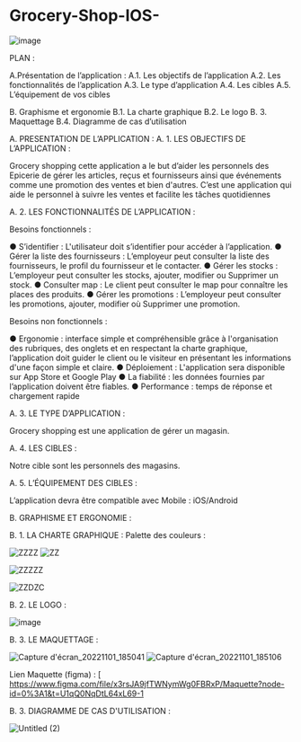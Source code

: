 # Grocery-Shop-IOS-

![image](https://user-images.githubusercontent.com/66943287/199100954-a02a29a2-9674-4414-b925-8414696ebcb0.png)

 PLAN :

A.Présentation de l’application :
A.1. Les objectifs de l’application
A.2. Les fonctionnalités de l’application
A.3. Le type d’application 
A.4. Les cibles 
A.5. L’équipement de vos cibles

B. Graphisme et ergonomie
B.1. La charte graphique
B.2. Le logo 
B. 3. Maquettage
B.4. Diagramme de cas d’utilisation 




A. PRESENTATION DE L’APPLICATION :
A. 1. LES OBJECTIFS DE L’APPLICATION :

Grocery shopping cette application a le but d’aider les personnels des Epicerie de gérer les articles, reçus et fournisseurs ainsi que événements comme une promotion des ventes et bien d'autres. C’est une application qui aide le personnel à suivre les ventes et facilite les tâches quotidiennes

A. 2. LES FONCTIONNALITÉS DE L’APPLICATION :

Besoins fonctionnels :
    
● S’identifier :
L'utilisateur doit s’identifier pour accéder à l’application.
● Gérer la liste des fournisseurs :
L’employeur peut consulter la liste des fournisseurs, le profil du fournisseur et le contacter.
● Gérer les stocks :
L’employeur peut consulter les stocks, ajouter, modifier ou
Supprimer un stock.
● Consulter map :
Le client peut consulter le map pour connaître les places des produits.
● Gérer les promotions :
L’employeur peut consulter les promotions, ajouter, modifier où
Supprimer une promotion.


Besoins non fonctionnels :

● Ergonomie : interface simple et compréhensible grâce à l'organisation des rubriques, des onglets et en respectant la charte graphique, l’application doit guider le client ou le visiteur en présentant les informations d'une façon simple et claire.
● Déploiement : L'application sera disponible sur App Store et Google Play
● La fiabilité : les données fournies par l’application doivent être fiables.
● Performance : temps de réponse et chargement rapide

A. 3. LE TYPE D’APPLICATION :

Grocery shopping est une application de gérer un magasin.

A. 4. LES CIBLES :

Notre cible sont les personnels des magasins.


A. 5. L’ÉQUIPEMENT DES CIBLES :

L’application devra être compatible avec Mobile : iOS/Android



B. GRAPHISME ET ERGONOMIE :

B. 1. LA CHARTE GRAPHIQUE :
Palette des couleurs :

![ZZZZ](https://user-images.githubusercontent.com/64777337/210187442-5269056c-4c1d-4c31-a7ab-b716e7e9c40d.png)
![ZZ](https://user-images.githubusercontent.com/64777337/210187447-90db1407-4c19-44f2-b4d3-68351a88072f.png)

![ZZZZZ](https://user-images.githubusercontent.com/64777337/210187451-25dc14de-6eaf-41a2-a56c-e4dee14e2004.png)


![ZZDZC](https://user-images.githubusercontent.com/64777337/210187452-7ecf6d01-a392-4352-aa13-7d0299dd9e22.png)

B. 2. LE LOGO :

![image](https://user-images.githubusercontent.com/66943287/199099688-a48d4773-816c-4b2f-9f04-3575bfc37437.png)

 B. 3. LE MAQUETTAGE :

 ![Capture d'écran_20221101_185041](https://user-images.githubusercontent.com/64777337/199305342-00341ee6-8b0f-4810-bacc-3404598779d5.png)
 ![Capture d'écran_20221101_185106](https://user-images.githubusercontent.com/64777337/199305386-7ab5418c-e678-4f8d-8c1b-7e5c4aeae255.png)


Lien Maquette (figma) :
[
https://www.figma.com/file/x3rsJA9jfTWNymWg0FBRxP/Maquette?node-id=0%3A1&t=U1qQ0NqDtL64xL69-1

B. 3. DIAGRAMME DE CAS D'UTILISATION :


![Untitled (2)](https://user-images.githubusercontent.com/64777337/200172762-15a93faf-9657-447c-81d9-508150b1dcf3.png)

